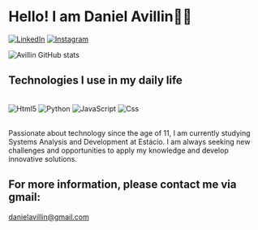 # Hello! I am Daniel Avillin🤙🏾

[![LinkedIn](https://img.shields.io/badge/LinkedIn-0077B5?style=for-the-badge&logo=linkedin&logoColor=white)](https://www.linkedin.com/in/danielavillin/)
[![Instagram](https://img.shields.io/badge/Instagram-E4405F?style=for-the-badge&logo=instagram&logoColor=white)](https://www.instagram.com/danielavellin//)


![Avillin GitHub stats](https://github-readme-stats.vercel.app/api?username=danielavillindev&show_icons=true&theme=dark)


## Technologies I use in my daily life

<div style="display: inline_block"><br/>
    <img aling="center" alt="Html5" src="https://img.shields.io/badge/HTML5-E34F26?style=for-the-badge&logo=html5&logoColor=white"/>
    <img aling="center" alt="Python" src="https://img.shields.io/badge/Python-14354C?style=for-the-badge&logo=python&logoColor=white"/>
    <img aling="center" alt="JavaScript" src="https://img.shields.io/badge/JavaScript-F7DF1E?style=for-the-badge&logo=javascript&logoColor=black"/>
    <img aling="center" alt="Css" src="https://img.shields.io/badge/CSS-239120?&style=for-the-badge&logo=css3&logoColor=white"/>   
</div></br>


Passionate about technology since the age of 11, I am currently studying Systems Analysis and Development at Estácio. I am always seeking new challenges and opportunities to apply my knowledge and develop innovative solutions.


## For more information, please contact me via gmail:

danielavillin@gmail.com
